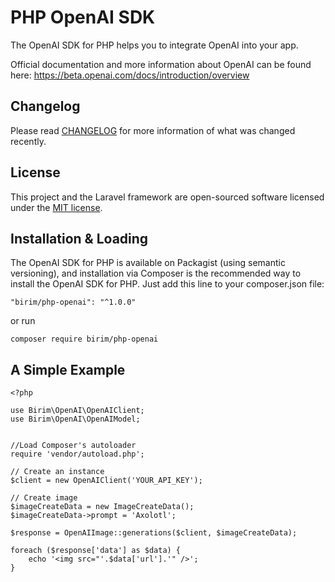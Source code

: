 # PHP OpenAI SDK

The OpenAI SDK for PHP helps you to integrate OpenAI into your app.

Official documentation and more information about OpenAI can be found here: https://beta.openai.com/docs/introduction/overview

## Changelog

Please read [CHANGELOG](CHANGELOG.md) for more information of what was changed recently.

## License

This project and the Laravel framework are open-sourced software licensed under the [MIT license](http://opensource.org/licenses/MIT).

## Installation & Loading

The OpenAI SDK for PHP is available on Packagist (using semantic versioning), and installation via Composer is the recommended way to install the OpenAI SDK for PHP. Just add this line to your composer.json file:

```
"birim/php-openai": "^1.0.0"
```

or run

```
composer require birim/php-openai
```

## A Simple Example

```
<?php

use Birim\OpenAI\OpenAIClient;
use Birim\OpenAI\OpenAIModel;


//Load Composer's autoloader
require 'vendor/autoload.php';

// Create an instance
$client = new OpenAIClient('YOUR_API_KEY');

// Create image
$imageCreateData = new ImageCreateData();
$imageCreateData->prompt = 'Axolotl';

$response = OpenAIImage::generations($client, $imageCreateData);

foreach ($response['data'] as $data) {
    echo '<img src="'.$data['url'].'" />';
}
```
